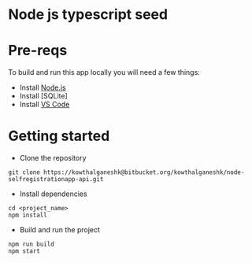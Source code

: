 # Node js typescript seed


# Pre-reqs
To build and run this app locally you will need a few things:
- Install [Node.js](https://nodejs.org/en/)
- Install [SQLite]
- Install [VS Code](https://code.visualstudio.com/)

# Getting started
- Clone the repository
```
git clone https://kowthalganeshk@bitbucket.org/kowthalganeshk/node-selfregistrationapp-api.git
```
- Install dependencies
```
cd <project_name>
npm install
```
- Build and run the project
```
npm run build
npm start
```
